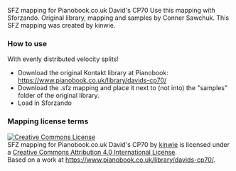 SFZ mapping for Pianobook.co.uk David's CP70 Use this mapping with Sforzando. Original library, mapping and samples by Conner Sawchuk.
This SFZ mapping was created by kinwie. 

### How to use

With evenly distributed velocity splits! 

- Download the original Kontakt library at Pianobook: https://www.pianobook.co.uk/library/davids-cp70/
- Download the .sfz mapping and place it next to (not into) the "samples" folder of the original library.
- Load in Sforzando

### Mapping license terms

<a rel="license" href="http://creativecommons.org/licenses/by/4.0/">
<img alt="Creative Commons License" style="border-width:0" src="https://i.creativecommons.org/l/by/4.0/88x31.png" /></a>
<br /><span xmlns:dct="http://purl.org/dc/terms/" href="http://purl.org/dc/dcmitype/Text" property="dct:title" rel="dct:type">
SFZ mapping for Pianobook.co.uk David's CP70</span> by <a xmlns:cc="http://creativecommons.org/ns#" href="https://github.com/sfzinstruments/mappings/" property="cc:attributionName" rel="cc:attributionURL">kinwie</a> 
is licensed under a <a rel="license" href="http://creativecommons.org/licenses/by/4.0/">Creative Commons Attribution 4.0 International License</a>.<br />Based on a work at <a xmlns:dct="http://purl.org/dc/terms/" href="https://www.pianobook.co.uk/library/davids-cp70/" rel="dct:source">https://www.pianobook.co.uk/library/davids-cp70/</a>.

